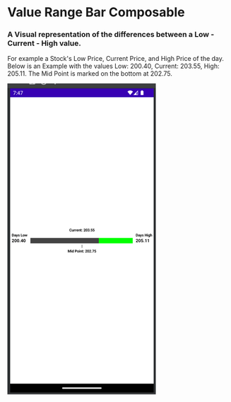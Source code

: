 
<h1>Value Range Bar Composable</h1>

<h3>
A Visual representation of the differences between a Low - Current - High value.</h3>

For example a 
Stock's Low Price, Current Price, and High Price of the day. Below is an Example with the values
Low: 200.40, Current: 203.55, High: 205.11. The Mid Point is marked on the bottom at
202.75.  

![img.png](img.png)